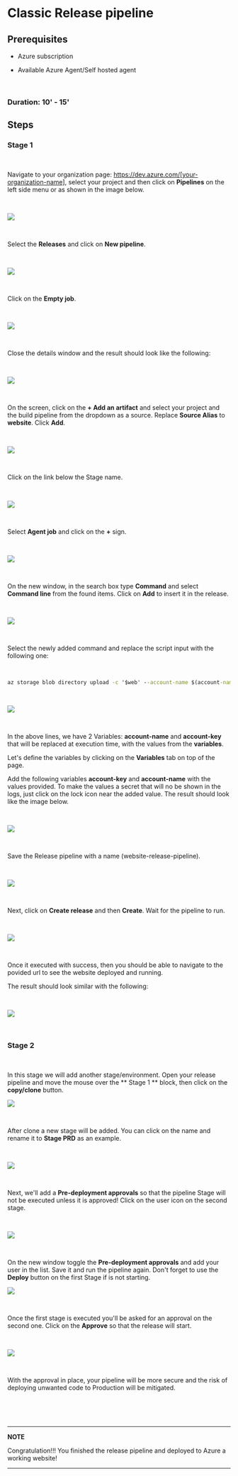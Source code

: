 # Classic Release pipeline


## Prerequisites

- Azure subscription

- Available Azure Agent/Self hosted agent 

<br>

### Duration: 10' - 15'


## Steps

### Stage 1

<br>

Navigate to your organization page: https://dev.azure.com/[your-organization-name], select your project and then click on **Pipelines** on the left side menu or as shown in the image below. 

<br>

 ![](imgs/4.rp-select-pipeline.png)

<br>

Select the **Releases**  and click on  **New pipeline**.

<br>

![](imgs/4.rp-new-release.png)

<br>

Click on the **Empty job**.

<br>

![](imgs/4.rp-empty-job.png)

<br>

Close the details window and the result should look like the following:

<br>

![](imgs/4.rp-empty-release.png)

<br>

On the screen, click on the **+ Add an artifact** and select your project and the build pipeline from the dropdown as a source. Replace **Source Alias** to **website**. Click **Add**.

<br>

![](imgs/4.rp-artifact.png)

<br>

Click on the link below the Stage name.

<br>

![](imgs/4.rp-view-tasks.png)

<br>

Select **Agent job** and click on the **+** sign. 

<br>

![](imgs/4.rp-agent-add.png)

<br>

On the new window, in the search box type **Command** and select **Command line** from the found items. Click on **Add** to insert it in the release.

<br>

![](imgs/4.rp-command-add.png)

<br>

Select the newly added command and replace the script input with the following one:

<br>

```cmd
az storage blob directory upload -c '$web' --account-name $(account-name) -s "website/website/*" -d . --recursive --account-key $(account-key)

```

<br>

![](imgs/4.rp-command.png)

<br>

In the above lines, we have 2 Variables: **account-name**  and  **account-key** that will be replaced at execution time, with the values from the **variables**.


Let's define the variables by clicking on the **Variables** tab on top of the page.


Add the following variables **account-key** and **account-name** with the values provided. To make the values a secret that will no be shown in the logs, just click on the lock icon near the added value. The result should look like the image below.

<br>

![](imgs/4.rp-variables.png)

<br>

Save the Release pipeline with a name (website-release-pipeline).

<br>

![](imgs/4.rp-release-name.png)

<br>

Next, click on **Create release** and then **Create**.  Wait for the pipeline to run.

<br>

![](imgs/4.rp-create-release.png)

<br>

Once it executed with success, then you should be able to navigate to the povided url to see the website deployed and running.

The result should look similar with the following:

<br>

![](imgs/4.rp-website.png)

<br>

### Stage 2

<br>

In this stage we will add another stage/environment. Open your release pipeline and move the mouse over the ** Stage 1 ** block, then click on the **copy/clone** button.

![](imgs/4.rp-clone.PNG)

<br>

After clone a new stage will be added. You can click on the name and rename it to **Stage PRD** as an example.

<br>

![](imgs/4.rp-cloned.PNG)

<br>

Next, we'll add a **Pre-deployment approvals** so that the pipeline Stage will not be executed unless it is approved! Click on the user icon on the second stage.

<br>

![](imgs/4.rp-approval.PNG)

<br>

On the new window toggle the **Pre-deployment approvals** and add your user in the list. Save it and run the pipeline again. Don't forget to use the **Deploy** button on the first Stage if is not starting.

![](imgs/4.rp-approved.PNG)

<br>

Once the first stage is executed you'll be asked for an approval on the second one. Click on the **Approve** so that the release will start. 

<br>

![](imgs/4.rp-approval-approved.PNG)

<br>

With the approval in place, your pipeline will be more secure and the risk of deploying unwanted code to Production will be mitigated.

<br><br><br>


---
**NOTE**

Congratulation!!! You finished the release pipeline and deployed to Azure a working website!

---

